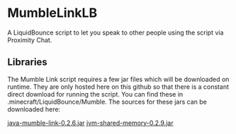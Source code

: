 # MumbleLinkLB

A LiquidBounce script to let you speak to other people using the script via Proximity Chat.

## Libraries

The Mumble Link script requires a few jar files which will be downloaded on runtime. They are only hosted here on this github so that there is a constant direct download for running the script. You can find these in .minecraft/LiquidBounce/Mumble. The sources for these jars can be downloaded here:

[java-mumble-link-0.2.6.jar](https://github.com/magneticflux-/java-mumble-link)
[jvm-shared-memory-0.2.9.jar](https://github.com/magneticflux-/jvm-shared-memory)
